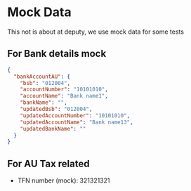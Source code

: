 # Mock Data

This not is about at deputy, we use mock data for some tests

## For Bank details mock

```json
{
  "bankAccountAU": {
    "bsb": "012004",
    "accountNumber": "10101010",
    "accountName": "Bank name1",
    "bankName": "",
    "updatedBsb": "012004",
    "updatedAccountNumber": "10101010",
    "updatedAccountName": "Bank name13",
    "updatedBankName": ""
  }
}
```

## For AU Tax related

- TFN number (mock): 321321321

